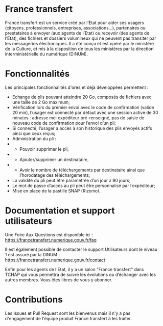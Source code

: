 France transfert
================

France transfert est un service créé par l’Etat pour aider ses usagers (citoyens, professionnels, entreprises, associations…), partenaires ou prestataires à envoyer (aux agents de l’Etat) ou recevoir (des agents de l’Etat), des fichiers et dossiers volumineux qui ne peuvent pas transiter par les messageries électroniques. Il a été conçu et est opéré par le ministère de la Culture, et mis à la disposition de tous les ministères par la direction interministérielle du numérique (DINUM). 

# Fonctionnalités

Les principales fonctionnalités d'ores et déjà développées permettent :

* Echange de plis pouvant atteindre 20 Go, composés de fichiers avec une taille de 2 Go maximum;
* Vérification lors du premier envoi avec le code de confirmation (valide 20 min), l’usager est connecté par défaut avec une session active de 30 minutes : adresse mèl expéditeur pré-renseigné, pas de saisie de nouveau code de confirmation pour l’envoi d’un pli;
* Si connecté, l’usager a accès à son historique des plis envoyés actifs ainsi que ceux reçus;
* Administration du pli : 
 * * Pouvoir supprimer le pli,
 * * Ajouter/supprimer un destinataire,
 * * Avoir le nombre de téléchargements par destinataire ainsi que l’horodatage des téléchargements;
* La validité du pli peut être paramétrée d’un jour à 90 jours;
* Le mot de passe d’accès au pli peut être personnalisé par l’expéditeur;
* Mise en place de la pastille SNAP (Rizomo).


# Documentation et support utilisateurs

Une Foire Aux Questions est disponible ici : https://francetransfert.numerique.gouv.fr/faq

Il est également possible de contacter le support Utilisateurs dont le niveau 1 est assuré par la DINUM : https://francetransfert.numerique.gouv.fr/contact

Enfin pour les agents de l’Etat, il y a un salon "France transfert" dans TCHAP qui vous permettra de suivre les évolutions ou d’échanger avec les autres membres. Vous êtes libres de vous y abonner.

# Contributions

Les Issues et Pull Request sont les bienvenus mais il n'y a pas d'engagement de l'équipe produit France transfert à les traiter.
